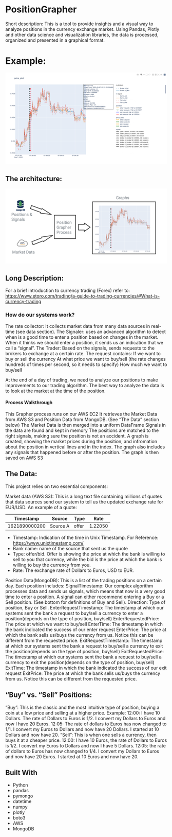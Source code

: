 # PositionGrapher
Short description:
This is a tool to provide insights and a visual way to analyze positions in the currency exchange market. Using Pandas, Plotly and other data science and visualization libraries, the data is processed, organized and presented in a graphical format.

# Example:
![alt text](https://github.com/NirOren10/PositionGrapher/blob/master/Position_plot.png?raw=true)

## The architecture:
![alt text](https://github.com/NirOren10/PositionGrapher/blob/master/architecture.png?raw=true)

## Long Description:
For a brief introduction to currency trading (Forex) refer to:
https://www.etoro.com/trading/a-guide-to-trading-currencies/#What-is-currency-trading

### How do our systems work?
The rate collector:
It collects market data from many data sources in real-time (see data section). 
The Signaler:
uses an advanced algorithm to detect when is a good time to enter a position based on changes in the market. When it thinks we should enter a position, it sends us an indication that we call a “signal”.
The Trader:
Based on the signals, sends requests to the brokers to exchange at a certain rate. The request contains:
If we want to buy or sell the currency
At what price we want to buy/sell (the rate changes hundreds of times per second, so it needs to specify)
How much we want to buy/sell

At the end of a day of trading, we need to analyze our positions to make improvements to our trading algorithm. The best way to analyze the data is to look at the market at the time of the position. 

#### Process Walkthrough
This Grapher process runs on our AWS EC2
It retrieves the Market Data from AWS S3 and Position Data from MongoDB. (See “The Data” section below)
The Market Data is then merged into a uniform DataFrame
Signals in the data are found and kept in memory
The positions are matched to the right signals, making sure the position is not an accident.
A graph is created, showing the market prices during the position, and infromation about the position in vertical lines and in the index. The graph also includes any signals that happened before or after the position.
The graph is then saved on AWS S3

## The Data:
This project relies on two essential components:

Market data (AWS S3): This is a long text file containing millions of quotes that data sources send our system to tell us the updated exchange rate for EUR/USD. An example of a quote:

Timestamp | Source | Type | Rate 
 --- | --- | --- |--- 
1621890000200 | Source A | offer | 1.22050 
	
- Timestamp: 
Indication of the time in Unix Timestamp. For Reference: https://www.unixtimestamp.com/
- Bank name: 
name of the source that sent us the quote
- Type: 
offer/bid. Offer is showing the price at which the bank is willing to sell to you that currency, while the bid is the price at which the bank is willing to buy the currency from you.
- Rate:
The exchange rate of Dollars to Euros, USD to EUR. 

Position Data(MongoDB): This is a list of the trading positions on a certain day. Each position includes:
SignalTimestamp:
Our complex algorithm processes data and sends us signals, which means that now is a very good time to enter a position. A signal can either recommend entering a Buy or a Sell position. (See bottom for definitions of Buy and Sell).
Direction:
Type of position, Buy or Sell. 
EnterRequestTimestamp:
The timestamp at which our systems sent the bank a request to buy/sell a currency to enter a position(depends on the type of position, buy/sell)
EnterRequestedPrice:
The price at which we want to buy/sell
EnterTime:
The timestamp in which the bank indicated the success of our enter request
EnterPrice:
The price at which the bank sells us/buys the currency from us. Notice this can be different from the requested price.
ExitRequestTimestamp:
The timestamp at which our systems sent the bank a request to buy/sell a currency to exit the position(depends on the type of position, buy/sell)
ExitRequestedPrice:
The timestamp at which our systems sent the bank a request to buy/sell a currency to exit the position(depends on the type of position, buy/sell)
ExitTime:
The timestamp in which the bank indicated the success of our exit request
ExitPrice:
The price at which the bank sells us/buys the currency from us. Notice this can be different from the requested price.



## “Buy” vs. “Sell” Positions:
“Buy”: This is the classic and the most intuitive type of position, buying a coin at a low price and selling at a higher price. 
Example: 
12:00: I have 10 Dollars. The rate of Dollars to Euros is 1/2. I convert my Dollars to Euros and now I have 20 Euros.
12:05:  The rate of dollars to Euros has now changed to 1/1. I convert my Euros to Dollars and now have 20 Dollars.
I started at 10 Dollars and now have 20.
“Sell”: This is when one sells a currency, then buys it at a cheaper price. 
12:00: I have 10 Euros, the rate of Dollars to Euros is 1/2. I convert my Euros to Dollars and now I have 5 Dollars.
12:05:  the rate of dollars to Euros has now changed to 1/4. I convert my Dollars to Euros and now have 20 Euros.
I started at 10 Euros and now have 20.


## Built With
- Python
- pandas
- pymongo
- datetime
- numpy
- plotly
- boto3
- AWS
- MongoDB
